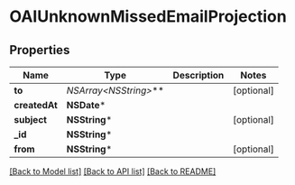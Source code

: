 # OAIUnknownMissedEmailProjection

## Properties
Name | Type | Description | Notes
------------ | ------------- | ------------- | -------------
**to** | **NSArray&lt;NSString*&gt;*** |  | [optional] 
**createdAt** | **NSDate*** |  | 
**subject** | **NSString*** |  | [optional] 
**_id** | **NSString*** |  | 
**from** | **NSString*** |  | [optional] 

[[Back to Model list]](../README#documentation-for-models) [[Back to API list]](../README#documentation-for-api-endpoints) [[Back to README]](../README)


